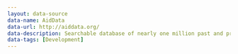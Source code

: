 ```yaml
---
layout: data-source
data-name: AidData
data-url: http://aiddata.org/
data-description: Searchable database of nearly one million past and present aid activities around the world.
data-tags: [Development]
---
```

